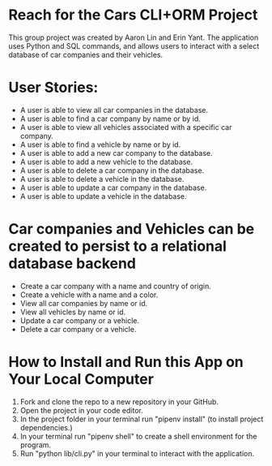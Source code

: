 # Reach for the Cars CLI+ORM Project

This group project was created by Aaron Lin and Erin Yant. The application uses Python and SQL commands, and allows users to interact with a select database of car companies and their vehicles.


# User Stories:
- A user is able to view all car companies in the database.
- A user is able to find a car company by name or by id.
- A user is able to view all vehicles associated with a specific car company.
- A user is able to find a vehicle by name or by id. 
- A user is able to add a new car company to the database.
- A user is able to add a new vehicle to the database.
- A user is able to delete a car company in the database.
- A user is able to delete a vehicle in the database.
- A user is able to update a car company in the database.
- A user is able to update a vehicle in the database. 

# Car companies and Vehicles can be created to persist to a relational database backend
- Create a car company with a name and country of origin.
- Create a vehicle with a name and a color.
- View all car companies by name or id.
- View all vehicles by name or id.
- Update a car company or a vehicle.
- Delete a car company or a vehicle. 

# How to Install and Run this App on Your Local Computer
1. Fork and clone the repo to a new repository in your GitHub.
2. Open the project in your code editor.
3. In the project folder in your terminal run "pipenv install" (to install project dependencies.)
4. In your terminal run "pipenv shell" to create a shell environment for the program.
5. Run "python lib/cli.py" in your terminal to interact with the application.
